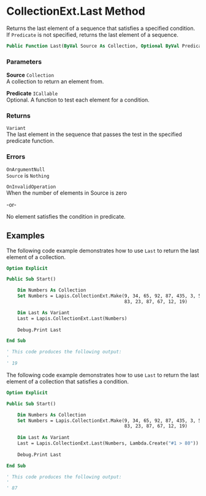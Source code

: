 # CollectionExt.Last Method

Returns the last element of a sequence that satisfies a specified condition. If `Predicate` is not specified, returns the last element of a sequence.

```vb
Public Function Last(ByVal Source As Collection, Optional ByVal Predicate As ICallable) As Variant
```

### Parameters

**Source** `Collection` <br>
A collection to return an element from.

**Predicate** `ICallable` <br>
Optional. A function to test each element for a condition.

### Returns

`Variant` <br>
The last element in the sequence that passes the test in the specified predicate function.

### Errors

`OnArgumentNull` <br>
`Source` is `Nothing`

`OnInvalidOperation` <br>
When the number of elements in Source is zero

-or-

No element satisfies the condition in predicate.

## Examples

The following code example demonstrates how to use `Last` to return the last element of a collection.

```vb
Option Explicit

Public Sub Start()

    Dim Numbers As Collection
    Set Numbers = Lapis.CollectionExt.Make(9, 34, 65, 92, 87, 435, 3, 54, _
                                           83, 23, 87, 67, 12, 19)

    Dim Last As Variant
    Last = Lapis.CollectionExt.Last(Numbers)
    
    Debug.Print Last

End Sub

' This code produces the following output:
'
' 19
```

The following code example demonstrates how to use `Last` to return the last element of a collection that satisfies a condition.

```vb
Option Explicit

Public Sub Start()

    Dim Numbers As Collection
    Set Numbers = Lapis.CollectionExt.Make(9, 34, 65, 92, 87, 435, 3, 54, _
                                           83, 23, 87, 67, 12, 19)
    
    Dim Last As Variant
    Last = Lapis.CollectionExt.Last(Numbers, Lambda.Create("#1 > 80"))
    
    Debug.Print Last

End Sub

' This code produces the following output:
'
' 87
```

